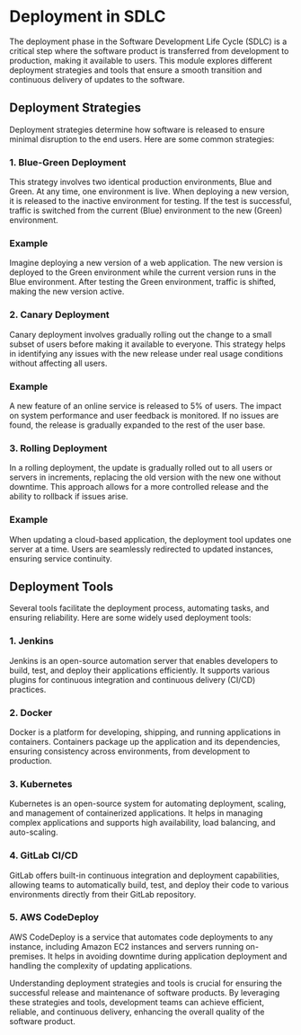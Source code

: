 # Deployment in SDLC

The deployment phase in the Software Development Life Cycle (SDLC) is a critical step where the software product is transferred from development to production, making it available to users. This module explores different deployment strategies and tools that ensure a smooth transition and continuous delivery of updates to the software.

## Deployment Strategies

Deployment strategies determine how software is released to ensure minimal disruption to the end users. Here are some common strategies:

### 1. Blue-Green Deployment

This strategy involves two identical production environments, Blue and Green. At any time, one environment is live. When deploying a new version, it is released to the inactive environment for testing. If the test is successful, traffic is switched from the current (Blue) environment to the new (Green) environment.

### Example

Imagine deploying a new version of a web application. The new version is deployed to the Green environment while the current version runs in the Blue environment. After testing the Green environment, traffic is shifted, making the new version active.

### 2. Canary Deployment

Canary deployment involves gradually rolling out the change to a small subset of users before making it available to everyone. This strategy helps in identifying any issues with the new release under real usage conditions without affecting all users.

### Example

A new feature of an online service is released to 5% of users. The impact on system performance and user feedback is monitored. If no issues are found, the release is gradually expanded to the rest of the user base.

### 3. Rolling Deployment

In a rolling deployment, the update is gradually rolled out to all users or servers in increments, replacing the old version with the new one without downtime. This approach allows for a more controlled release and the ability to rollback if issues arise.

### Example

When updating a cloud-based application, the deployment tool updates one server at a time. Users are seamlessly redirected to updated instances, ensuring service continuity.

## Deployment Tools

Several tools facilitate the deployment process, automating tasks, and ensuring reliability. Here are some widely used deployment tools:

### 1. Jenkins

Jenkins is an open-source automation server that enables developers to build, test, and deploy their applications efficiently. It supports various plugins for continuous integration and continuous delivery (CI/CD) practices.

### 2. Docker

Docker is a platform for developing, shipping, and running applications in containers. Containers package up the application and its dependencies, ensuring consistency across environments, from development to production.

### 3. Kubernetes

Kubernetes is an open-source system for automating deployment, scaling, and management of containerized applications. It helps in managing complex applications and supports high availability, load balancing, and auto-scaling.

### 4. GitLab CI/CD

GitLab offers built-in continuous integration and deployment capabilities, allowing teams to automatically build, test, and deploy their code to various environments directly from their GitLab repository.

### 5. AWS CodeDeploy

AWS CodeDeploy is a service that automates code deployments to any instance, including Amazon EC2 instances and servers running on-premises. It helps in avoiding downtime during application deployment and handling the complexity of updating applications.

Understanding deployment strategies and tools is crucial for ensuring the successful release and maintenance of software products. By leveraging these strategies and tools, development teams can achieve efficient, reliable, and continuous delivery, enhancing the overall quality of the software product.
